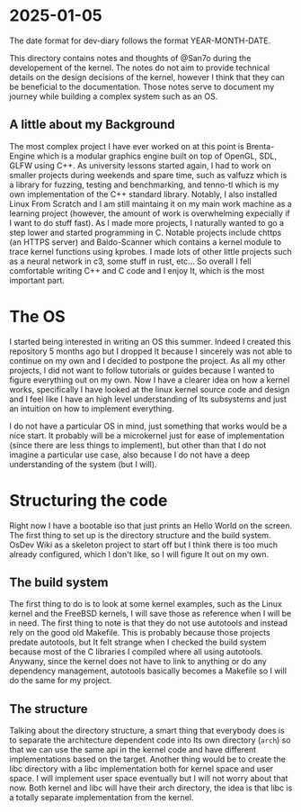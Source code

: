 # 2025-01-05

The date format for dev-diary follows the format YEAR-MONTH-DATE.

This directory contains notes and thoughts of @San7o during the
developement of the kernel. The notes do not aim to provide technical
details on the design decisions of the kernel, however I think that
they can be beneficial to the documentation. Those notes serve to
document my journey while building a complex system such as an OS.

## A little about my Background

The most complex project I have ever worked on at this point is
Brenta-Engine which is a modular graphics engine built on top of
OpenGL, SDL, GLFW using C++. As university lessons started again, I
had to work on smaller projects during weekends and spare time, such
as valfuzz which is a library for fuzzing, testing and benchmarking,
and  tenno-tl which is my own implementation of the C++ standard library.
Notably, I also installed Linux From Scratch and I am still maintaing
it on my main work machine as a learning project (however, the
amount of work is overwhelming expecially if I want to do stuff fast).
As I made more projects, I naturally wanted to go a step lower and
started programming in C. Notable projects include chttps (an HTTPS server)
and Baldo-Scanner which contains a kernel module to trace kernel
functions using kprobes. I made lots of other little projects such as
a neural network in c3, some stuff in rust, etc...
So overall I fell comfortable writing C++ and C code and I enjoy It,
which is the most important part.

# The OS

I started being interested in writing an OS this summer. Indeed
I created this repository 5 months ago but I dropped It because I
sincerely was not able to continue on my own and I decided to postpone
the project. As all my other projects, I did not want to follow
tutorials or guides because I wanted to figure everything out on my own.
Now I have a clearer idea on how a kernel works, specifically I have
looked at the linux kernel source code and design and I feel like
I have an high level understanding of Its subsystems and just an
intuition on how to implement everything.

I do not have a particular OS in mind, just something that works
would be a nice start. It probably will be a microkernel just
for ease of implementation (since there are less things to implement),
but other than that I do not imagine a particular use case, also
because I do not have a deep understanding of the system (but I will).

# Structuring the code

Right now I have a bootable iso that just prints an Hello World
on the screen. The first thing to set up is the directory structure
and the build system. OsDev Wiki as a skeleton project to start off but
I think there is too much already configured, which I don't like,
so I will figure It out on my own.

## The build system

The first thing to do is to look at some kernel examples, such as
the Linux kernel and the FreeBSD kernels, I will save those as
reference when I will be in need. The first thing to note is that
they do not use autotools and instead rely on the good old Makefile.
This is probably because those projects predate autotools, but It
felt strange when I checked the build system because most
of the C libraries I compiled where all using autotools. Anywany,
since the kernel does not have to link to anything or do any
dependency management, autotools basically becomes a Makefile so
I will do the same for my project.

## The structure

Talking about the directory structure, a smart thing that everybody
does is to separate the architecture dependent code into Its own
directory (`arch`) so that we can use the same api in the kernel
code and have different implementations based on the target.
Another thing would be to create the libc directory with a libc
implementation both for kernel space and user space. I will implement
user space eventually but I will not worry about that now. Both
kernel and libc will have their arch directory, the idea is that libc
is a totally separate implementation from the kernel.
